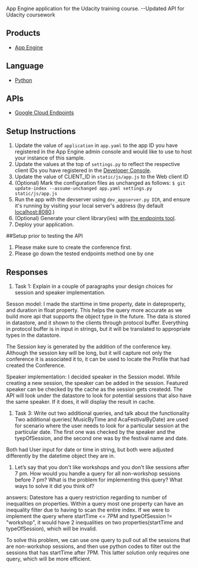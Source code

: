 App Engine application for the Udacity training course. --Updated API for Udacity coursework

## Products
- [App Engine][1]

## Language
- [Python][2]

## APIs
- [Google Cloud Endpoints][3]

## Setup Instructions
1. Update the value of `application` in `app.yaml` to the app ID you
   have registered in the App Engine admin console and would like to use to host
   your instance of this sample.
1. Update the values at the top of `settings.py` to
   reflect the respective client IDs you have registered in the
   [Developer Console][4].
1. Update the value of CLIENT_ID in `static/js/app.js` to the Web client ID
1. (Optional) Mark the configuration files as unchanged as follows:
   `$ git update-index --assume-unchanged app.yaml settings.py static/js/app.js`
1. Run the app with the devserver using `dev_appserver.py DIR`, and ensure it's running by visiting your local server's address (by default [localhost:8080][5].)
1. (Optional) Generate your client library(ies) with [the endpoints tool][6].
1. Deploy your application.

##Setup prior to testing the API
1. Please make sure to create the conference first.
1. Please go down the tested endpoints method one by one


## Responses
1. Task 1: Explain in a couple of paragraphs your design choices for session and speaker implementation.

Sesson model:
I made the starttime in time property, date in dateproperty, and duration in float property. This helps the query more accurate as we build more api that supports the object type in the future. The data is stored in datastore, and it shown to the clients through protocol buffer. Everything in protocol buffer is in input in strings, but it will be translated to appropriate types in the datastore. 

The Session key is generated by the addition of the conference key. Although the session key will be long, but it will capture not only the conference it is associated it to, it can be used to locate the Profile that had created the Conference. 

Speaker implementation:
I decided speaker in the Session model. While creating a new session, the speaker can be added in the session. Featured speaker can be checked by the cache as the session gets createdd. The API will look under the datastore to look for potential sessions that also have the same speaker. If it does, it will display the result in cache. 


1. Task 3: Write out two additional queries, and talk about the functionality
Two additional queries( MusicByTime and AcaFestivalByDate) are used for scenario where the user needs to look for a particular session at the particular date. The first one was checked by the speaker and the tyepOfSession, and the second one was by the festival name and date. 

Both had User input for date or time in string, but both were adjusted differently by the datetime object they are in. 

1. Let’s say that you don't like workshops and you don't like sessions after 7 pm. How would you handle a query for all non-workshop sessions before 7 pm? What is the problem for implementing this query? What ways to solve it did you think of?

answers: 
Datestore has a query restriction regarding to number of inequalities on properties. Within a query most one property can have an inequality filter due to having to scan the entire index. If we were to implement the query where startTime <= 7PM and typeOfSession != "workshop", it would have 2 inequalities on two properties(startTime and typeOfSession), which will be invalid. 


To solve this problem, we can use one query to pull out all the sessions that are non-workshop sessions, and then use python codes to filter out the sessions that has startTime after 7PM. This latter solution only requires one query, which will be more efficient. 


[1]: https://developers.google.com/appengine
[2]: http://python.org
[3]: https://developers.google.com/appengine/docs/python/endpoints/
[4]: https://console.developers.google.com/
[5]: https://localhost:8080/
[6]: https://developers.google.com/appengine/docs/python/endpoints/endpoints_tool
